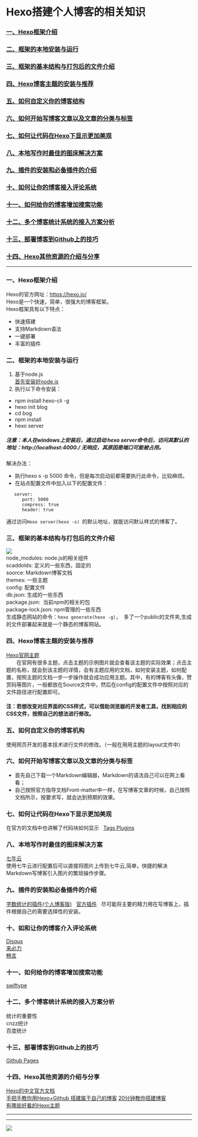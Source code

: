# Hexo搭建个人博客的相关知识  
### <a href="#1">一、Hexo框架介绍</a>  
### <a href="#2">二、框架的本地安装与运行</a>  
### <a href="#3">三、框架的基本结构与打包后的文件介绍</a>  
### <a href="#4">四、Hexo博客主题的安装与推荐</a>  
### <a href="#5">五、如何自定义你的博客结构</a>  
### <a href="#6">六、如何开始写博客文章以及文章的分类与标签</a>  
### <a href="#7">七、如何让代码在Hexo下显示更加美观</a>  
### <a href="#8">八、本地写作时最佳的图床解决方案</a>  
### <a href="#9">九、插件的安装和必备插件的介绍</a>  
### <a href="#10">十、如何让你的博客接入评论系统</a>  
### <a href="#11">十一、如何给你的博客增加搜索功能</a>  
### <a href="#12">十二、多个博客统计系统的接入方案分析</a>  
### <a href="#13">十三、部署博客到Github上的技巧</a>
### <a href="#14">十四、Hexo其他资源的介绍与分享</a>  

--- 
### <a name="1">一、Hexo框架介绍</a>  
Hexo的官方网址：https://hexo.io/  
Hexo是一个快速，简单，很强大的博客框架。  
Hexo框架具有以下特点：
- 快速搭建  
- 支持Markdown语法  
- 一键部署  
- 丰富的插件  
### <a name="2">二、框架的本地安装与运行</a>  
1. 基于node.js  
  [首先安装好node.js](https://www.runoob.com/nodejs/nodejs-install-setup.html)
2. 执行以下命令安装：  
- npm install hexo-cli -g  
- hexo init blog  
- cd bog  
- npm install  
- hexo server  
##### 注意：本人在windows上安装后，通过启动  hexo server命令后，访问其默认的地址：http://localhost:4000./ 无响应，其原因是端口可能被占用。    
解决办法：
- 执行hexo s -p 5000 命令，但是每次启动前都需要执行此命令，比较麻烦。  
- 在站点配置文件中加入以下的配置文件：  
 ```  
    server:
       port: 5000
       compress: true
       header: true  
 ```   
 通过访问```Hexo server(hexo -s) ```的默认地址，就能访问默认样式的博客了。  
 ### <a name="3">三、框架的基本结构与打包后的文件介绍</a>  
 ![](https://github.com/AbsolutelyEmpty/Java-Notebook/blob/master/Hexo/img/Hexo%E6%A1%86%E6%9E%B6%E7%9A%84%E5%9F%BA%E6%9C%AC%E7%BB%93%E6%9E%84%E4%B8%8E%E6%89%93%E5%8C%85%E5%90%8E%E7%9A%84%E6%96%87%E4%BB%B6%E4%BB%8B%E7%BB%8D.png)  
 node_modules: node.js的相关组件  
 scaddolds: 定义的一些东西，固定的   
 soorce: Markdown博客文档  
 themes: 一些主题  
 config: 配置文件  
 db.json: 生成的一些东西  
 package.json:  当前npm的相关的包  
 package-lock.json: npm管理的一些东西    
 生成静态网站的命令：```hexo generate(hexo -g)```，  多了一个public的文件夹,生成的文件部署起来就是一个静态的博客网站。  
 ### <a name="4">四、Hexo博客主题的安装与推荐</a>  
 [Hexo官网主题](https://hexo.io/themes/)  
 &emsp;&emsp;在官网有很多主题，点击主题的示例图片就会查看该主题的实际效果；点击主题的名称，就会到该主题的详情，会有主题应用的文档，如何安装主题，如何配置，按照主题的文档一步一步操作就会成功应用主题。其中，有的博客有头像，赞赏码等图片，一般都放在Source文件中，然后在config的配置文件中按照对应的文件路径进行配置即可。  
#### 注：若想改变对应界面的CSS样式，可以借助浏览器的开发者工具，找到相应的CSS文件，按照自己的想法进行修改。  
### <a name="5">五、如何自定义你的博客机构</a>  
使用网页开发的基本技术进行文件的修改。（一般在用用主题的layout文件中）  
### <a name="6">六、如何开始写博客文章以及文章的分类与标签</a>  
- 首先自己下载一个Markdown编辑器，Markdown的语法自己可以在网上看看；  
- 自己按照官方指导文档Front-matter中一样，在写博客文章的时候，自己按照文档所示，按要求写，就会达到预期的效果。  
[](https://hexo.io/docs/front-matter.html)
### <a name="7">七、如何让代码在Hexo下显示更加美观</a>  
在官方的文档中也讲解了代码块如何显示  
[Tags Plugins](https://hexo.io/docs/tag-plugins.html)  
### <a name="8">八、本地写作时最佳的图床解决方案</a>  
[七牛云](https://www.qiniu.com/?hmsr=biaoti&hmpl=pinzhuan&hmcu=biaoti&hmkw=&hmci=)  
使用七牛云进行配置后可以直接将图片上传到七牛云,简单，快捷的解决Markdown写博客引入图片的繁琐操作步骤。  
### <a name="9">九、插件的安装和必备插件的介绍</a>  
[字数统计的插件(个人博客版)](http://ibruce.info/2015/04/04/busuanzi/#more)  
[官方插件](https://hexo.io/plugins/)  
尽可能将主要的精力用在写博客上，插件根据自己的需要选择性的安装。  
### <a name="10">十、如和让你的博客介入评论系统</a>  
[Disqus]()  
[来必力](https://livere.com/)  
[畅言](http://changyan.kuaizhan.com/)
### <a name="11">十一、如何给你的博客增加搜索功能</a>  
[swiftype](https://swiftype.com/)  
### <a neme="12">十二、多个博客统计系统的接入方案分析</a>  
统计的重要性  
cnzz统计  
百度统计  
### <a name="13">十三、部署博客到Github上的技巧</a>  
[Github Pages](https://pages.github.com/)  
### <a name="14">十四、Hexo其他资源的介绍与分享</a>  
[Hexo的中文官方文档](https://hexo.io/zh-cn/docs/)  
[手把手教你用Hexo+Github 搭建属于自己的博客](https://blog.csdn.net/gdutxiaoxu/article/details/53576018)
[20分钟教你搭建博客](https://www.jianshu.com/p/e99ed60390a8)  
[有哪些好看的Hexo主题](https://www.zhihu.com/question/24422335/answer/46357100)  

---
---

![](https://github.com/AbsolutelyEmpty/Java-Notebook/blob/master/Hexo/img/donate%20(1).jpg)











 

